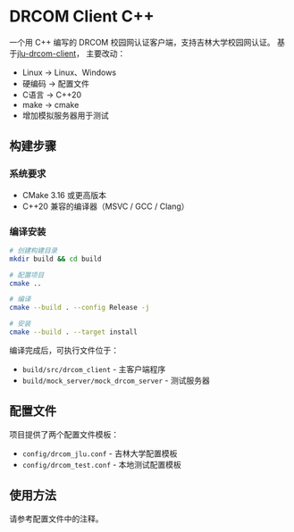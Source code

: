 # DRCOM Client C++

一个用 C++ 编写的 DRCOM 校园网认证客户端，支持吉林大学校园网认证。
基于[jlu-drcom-client](https://github.com/AndrewLawrence80/jlu-drcom-client)，
主要改动：
- Linux -> Linux、Windows
- 硬编码 -> 配置文件
- C语言 -> C++20
- make -> cmake
- 增加模拟服务器用于测试

## 构建步骤

### 系统要求

- CMake 3.16 或更高版本
- C++20 兼容的编译器（MSVC / GCC / Clang）

### 编译安装

```bash
# 创建构建目录
mkdir build && cd build

# 配置项目
cmake ..

# 编译
cmake --build . --config Release -j

# 安装
cmake --build . --target install
```

编译完成后，可执行文件位于：
- `build/src/drcom_client` - 主客户端程序
- `build/mock_server/mock_drcom_server` - 测试服务器

## 配置文件

项目提供了两个配置文件模板：

- `config/drcom_jlu.conf` - 吉林大学配置模板
- `config/drcom_test.conf` - 本地测试配置模板


## 使用方法
请参考配置文件中的注释。